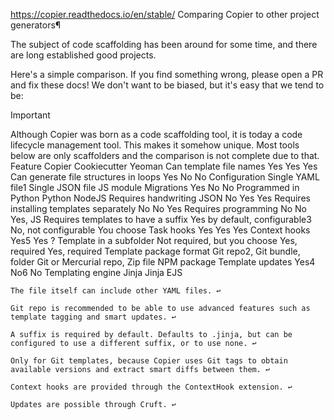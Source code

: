 https://copier.readthedocs.io/en/stable/
Comparing Copier to other project generators¶

The subject of code scaffolding has been around for some time, and there are long established good projects.

Here's a simple comparison. If you find something wrong, please open a PR and fix these docs! We don't want to be biased, but it's easy that we tend to be:

Important

Although Copier was born as a code scaffolding tool, it is today a code lifecycle management tool. This makes it somehow unique. Most tools below are only scaffolders and the comparison is not complete due to that.
Feature 	Copier 	Cookiecutter 	Yeoman
Can template file names 	Yes 	Yes 	Yes
Can generate file structures in loops 	Yes 	No 	No
Configuration 	Single YAML file1 	Single JSON file 	JS module
Migrations 	Yes 	No 	No
Programmed in 	Python 	Python 	NodeJS
Requires handwriting JSON 	No 	Yes 	Yes
Requires installing templates separately 	No 	No 	Yes
Requires programming 	No 	No 	Yes, JS
Requires templates to have a suffix 	Yes by default, configurable3 	No, not configurable 	You choose
Task hooks 	Yes 	Yes 	Yes
Context hooks 	Yes5 	Yes 	?
Template in a subfolder 	Not required, but you choose 	Yes, required 	Yes, required
Template package format 	Git repo2, Git bundle, folder 	Git or Mercurial repo, Zip file 	NPM package
Template updates 	Yes4 	No6 	No
Templating engine 	Jinja 	Jinja 	EJS

    The file itself can include other YAML files. ↩

    Git repo is recommended to be able to use advanced features such as template tagging and smart updates. ↩

    A suffix is required by default. Defaults to .jinja, but can be configured to use a different suffix, or to use none. ↩

    Only for Git templates, because Copier uses Git tags to obtain available versions and extract smart diffs between them. ↩

    Context hooks are provided through the ContextHook extension. ↩

    Updates are possible through Cruft. ↩

